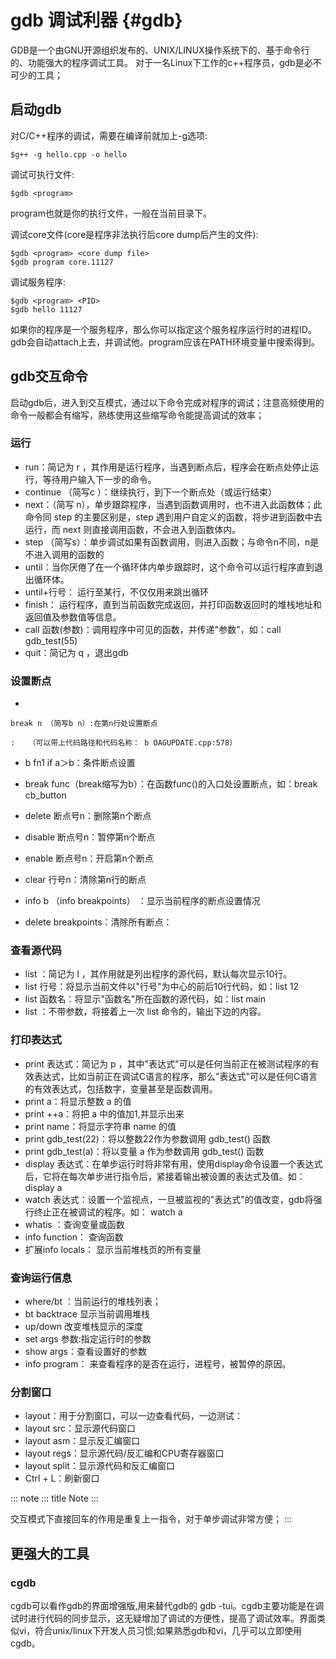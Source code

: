 # gdb 调试利器 {#gdb}

GDB是一个由GNU开源组织发布的、UNIX/LINUX操作系统下的、基于命令行的、功能强大的程序调试工具。
对于一名Linux下工作的c++程序员，gdb是必不可少的工具；

## 启动gdb

对C/C++程序的调试，需要在编译前就加上-g选项:

    $g++ -g hello.cpp -o hello

调试可执行文件:

    $gdb <program>

program也就是你的执行文件，一般在当前目录下。

调试core文件(core是程序非法执行后core dump后产生的文件):

    $gdb <program> <core dump file>
    $gdb program core.11127

调试服务程序:

    $gdb <program> <PID>
    $gdb hello 11127

如果你的程序是一个服务程序，那么你可以指定这个服务程序运行时的进程ID。gdb会自动attach上去，并调试他。program应该在PATH环境变量中搜索得到。

## gdb交互命令

启动gdb后，进入到交互模式，通过以下命令完成对程序的调试；注意高频使用的命令一般都会有缩写，熟练使用这些缩写命令能提高调试的效率；

### 运行

-   run：简记为 r
    ，其作用是运行程序，当遇到断点后，程序会在断点处停止运行，等待用户输入下一步的命令。
-   continue （简写c ）：继续执行，到下一个断点处（或运行结束）
-   next：（简写
    n），单步跟踪程序，当遇到函数调用时，也不进入此函数体；此命令同 step
    的主要区别是，step 遇到用户自定义的函数，将步进到函数中去运行，而
    next 则直接调用函数，不会进入到函数体内。
-   step
    （简写s）：单步调试如果有函数调用，则进入函数；与命令n不同，n是不进入调用的函数的
-   until：当你厌倦了在一个循环体内单步跟踪时，这个命令可以运行程序直到退出循环体。
-   until+行号： 运行至某行，不仅仅用来跳出循环
-   finish：
    运行程序，直到当前函数完成返回，并打印函数返回时的堆栈地址和返回值及参数值等信息。
-   call 函数(参数)：调用程序中可见的函数，并传递"参数"，如：call
    gdb_test(55)
-   quit：简记为 q ，退出gdb

### 设置断点

-   

    break n （简写b n）:在第n行处设置断点

    :   （可以带上代码路径和代码名称： b OAGUPDATE.cpp:578）

-   b fn1 if a＞b：条件断点设置

-   break func（break缩写为b）：在函数func()的入口处设置断点，如：break
    cb_button

-   delete 断点号n：删除第n个断点

-   disable 断点号n：暂停第n个断点

-   enable 断点号n：开启第n个断点

-   clear 行号n：清除第n行的断点

-   info b （info breakpoints） ：显示当前程序的断点设置情况

-   delete breakpoints：清除所有断点：

### 查看源代码

-   list ：简记为 l ，其作用就是列出程序的源代码，默认每次显示10行。
-   list 行号：将显示当前文件以"行号"为中心的前后10行代码，如：list 12
-   list 函数名：将显示"函数名"所在函数的源代码，如：list main
-   list ：不带参数，将接着上一次 list 命令的，输出下边的内容。

### 打印表达式

-   print 表达式：简记为 p
    ，其中"表达式"可以是任何当前正在被测试程序的有效表达式，比如当前正在调试C语言的程序，那么"表达式"可以是任何C语言的有效表达式，包括数字，变量甚至是函数调用。
-   print a：将显示整数 a 的值
-   print ++a：将把 a 中的值加1,并显示出来
-   print name：将显示字符串 name 的值
-   print gdb_test(22)：将以整数22作为参数调用 gdb_test() 函数
-   print gdb_test(a)：将以变量 a 作为参数调用 gdb_test() 函数
-   display
    表达式：在单步运行时将非常有用，使用display命令设置一个表达式后，它将在每次单步进行指令后，紧接着输出被设置的表达式及值。如：
    display a
-   watch
    表达式：设置一个监视点，一旦被监视的"表达式"的值改变，gdb将强行终止正在被调试的程序。如：
    watch a
-   whatis ：查询变量或函数
-   info function： 查询函数
-   扩展info locals： 显示当前堆栈页的所有变量

### 查询运行信息

-   where/bt ：当前运行的堆栈列表；
-   bt backtrace 显示当前调用堆栈
-   up/down 改变堆栈显示的深度
-   set args 参数:指定运行时的参数
-   show args：查看设置好的参数
-   info program： 来查看程序的是否在运行，进程号，被暂停的原因。

### 分割窗口

-   layout：用于分割窗口，可以一边查看代码，一边测试：
-   layout src：显示源代码窗口
-   layout asm：显示反汇编窗口
-   layout regs：显示源代码/反汇编和CPU寄存器窗口
-   layout split：显示源代码和反汇编窗口
-   Ctrl + L：刷新窗口

::: note
::: title
Note
:::

交互模式下直接回车的作用是重复上一指令，对于单步调试非常方便；
:::

## 更强大的工具

### cgdb

cgdb可以看作gdb的界面增强版,用来替代gdb的 gdb
-tui。cgdb主要功能是在调试时进行代码的同步显示，这无疑增加了调试的方便性，提高了调试效率。界面类似vi，符合unix/linux下开发人员习惯;如果熟悉gdb和vi，几乎可以立即使用cgdb。
